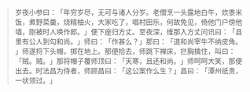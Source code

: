 
> 岁夜小参曰：​「年穷岁尽，无可与诸人分岁。老僧烹一头露地白牛，炊黍米饭，煮野菜羹，烧精柚火，大家吃了，唱村田乐，何故免见，倚他门户傍他墙，刚被时人唤作郎。​」便下座归方丈。至夜深，维那入方丈问讯曰：​「县里有公人到勾和尚。​」师曰：​「作甚么？​」那曰：​「道和尚宰牛不纳皮角。​」师遂捋下头帽，掷在地上。那便拾去，师跳下禅床，拦胸擒住，叫曰：​「贼。贼。​」那将帽子覆师顶曰：​「天寒，且还和尚。​」师呵呵大笑，那便出去。时法昌为侍者，师顾昌曰：​「这公案作么生？​」昌曰：​「潭州纸贵，一状领过。​」
